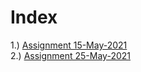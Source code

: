 # Index  
1.) [Assignment 15-May-2021](#assignment-no-15-may-2021)  
2.) [Assignment 25-May-2021](#assignment-no-25-may-2021)  
